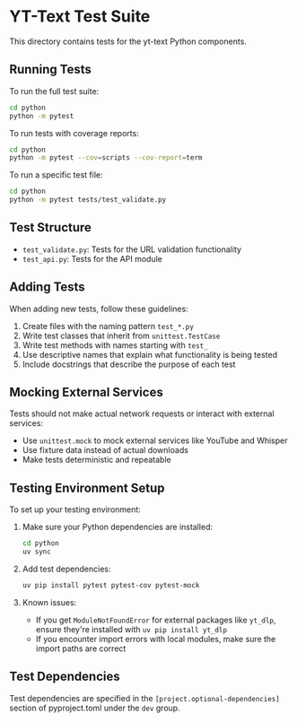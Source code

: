 # YT-Text Test Suite

This directory contains tests for the yt-text Python components.

## Running Tests

To run the full test suite:

```bash
cd python
python -m pytest
```

To run tests with coverage reports:

```bash
cd python
python -m pytest --cov=scripts --cov-report=term
```

To run a specific test file:

```bash
cd python
python -m pytest tests/test_validate.py
```

## Test Structure

- `test_validate.py`: Tests for the URL validation functionality
- `test_api.py`: Tests for the API module

## Adding Tests

When adding new tests, follow these guidelines:

1. Create files with the naming pattern `test_*.py`
2. Write test classes that inherit from `unittest.TestCase`
3. Write test methods with names starting with `test_`
4. Use descriptive names that explain what functionality is being tested
5. Include docstrings that describe the purpose of each test

## Mocking External Services

Tests should not make actual network requests or interact with external services:

- Use `unittest.mock` to mock external services like YouTube and Whisper
- Use fixture data instead of actual downloads
- Make tests deterministic and repeatable

## Testing Environment Setup

To set up your testing environment:

1. Make sure your Python dependencies are installed:
   ```bash
   cd python
   uv sync
   ```

2. Add test dependencies:
   ```bash
   uv pip install pytest pytest-cov pytest-mock
   ```

3. Known issues:
   - If you get `ModuleNotFoundError` for external packages like `yt_dlp`, ensure they're installed with `uv pip install yt_dlp`
   - If you encounter import errors with local modules, make sure the import paths are correct

## Test Dependencies

Test dependencies are specified in the `[project.optional-dependencies]` section of pyproject.toml under the `dev` group.